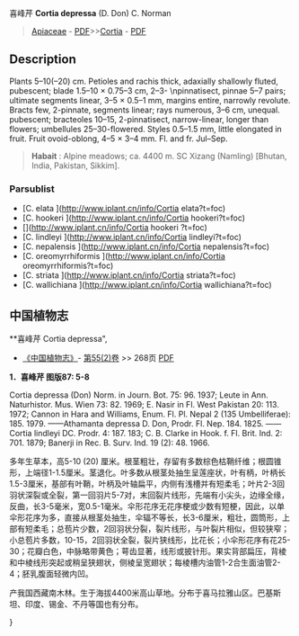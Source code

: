 喜峰芹 **Cortia depressa** (D. Don) C. Norman

> [Apiaceae](http://www.iplant.cn/info/Apiaceae?t=foc) - [PDF](http://www.iplant.cn/foc/pdf/Apiaceae.pdf)>>[Cortia](http://www.iplant.cn/info/Cortia?t=foc) - [PDF](http://www.iplant.cn/foc/pdf/Cortia.pdf)

## Description

Plants 5–10(–20) cm. Petioles and rachis thick, adaxially shallowly fluted, pubescent; blade 1.5–10 × 0.75–3 cm, 2–3- &#x0D;\npinnatisect, pinnae 5–7 pairs; ultimate segments linear, 3–5 × 0.5–1 mm, margins entire, narrowly revolute. Bracts few, 2-pinnate, segments linear; rays numerous, 3–6 cm, unequal. pubescent; bracteoles 10–15, 2-pinnatisect, narrow-linear, longer than flowers; umbellules 25–30-flowered. Styles 0.5–1.5 mm, little elongated in fruit. Fruit ovoid-oblong, 4–5 × 3–4 mm. Fl. and fr. Jul–Sep.

> **Habait** : 
> Alpine meadows; ca. 4400 m. SC Xizang (Namling) [Bhutan, India, Pakistan, Sikkim].

### Parsublist

* [C.  elata  ](http://www.iplant.cn/info/Cortia elata?t=foc)
* [C.  hookeri  ](http://www.iplant.cn/info/Cortia hookeri?t=foc)
* [](http://www.iplant.cn/info/Cortia hookeri <homonym1>?t=foc)
* [C.  lindleyi  ](http://www.iplant.cn/info/Cortia lindleyi?t=foc)
* [C.  nepalensis  ](http://www.iplant.cn/info/Cortia nepalensis?t=foc)
* [C.  oreomyrrhiformis  ](http://www.iplant.cn/info/Cortia oreomyrrhiformis?t=foc)
* [C.  striata  ](http://www.iplant.cn/info/Cortia striata?t=foc)
* [C.  wallichiana  ](http://www.iplant.cn/info/Cortia wallichiana?t=foc)

## 中国植物志

**喜峰芹 Cortia depressa",

* [《中国植物志》](http://www.iplant.cn/frps)- [第55(2)卷](http://www.iplant.cn/frps/vol/55(2)) >> 268页 [PDF](http://www.iplant.cn/frps/pdf/55(2)/268.pdf)

**1．喜峰芹 图版87: 5-8**

Cortia depressa (Don) Norm. in Journ. Bot. 75: 96. 1937; Leute in Ann. Naturhistor. Mus. Wien 73: 82. 1969; E. Nasir in Fl. West Pakistan 20: 113. 1972; Cannon in Hara and Williams, Enum. Fl. Pl. Nepal 2 (135 Umbelliferae): 185. 1979. ——Athamanta depressa D. Don, Prodr. Fl. Nep. 184. 1825. ——Cortia lindleyi DC. Prodr. 4: 187. 183; C. B. Clarke in Hook. f. Fl. Brit. Ind. 2: 701. 1879; Banerji in Rec. B. Surv. Ind. 19 (2): 48. 1966.

多年生草本，高5-10 (20) 厘米。根茎粗壮，存留有多数棕色枯鞘纤维；根圆锥形，上端径1-1.5厘米。茎退化。叶多数从根茎处抽生呈莲座状，叶有柄，叶柄长1.5-3厘米，基部有叶鞘，叶柄及叶轴扁平，内侧有浅槽并有短柔毛；叶片2-3回羽状深裂或全裂，第一回羽片5-7对，末回裂片线形，先端有小尖头，边缘全缘，反曲，长3-5毫米，宽0.5-1毫米。伞形花序无花序梗或少数有短梗，因此，以单伞形花序为多，直接从根茎处抽生，伞辐不等长，长3-6厘米，粗壮，圆筒形，上部有短柔毛；总苞片少数，2回羽状分裂，裂片线形，与叶裂片相似，但较狭窄；小总苞片多数，10-15，2回羽状全裂，裂片狭线形，比花长；小伞形花序有花25-30；花瓣白色，中脉略带黄色；萼齿显著，线形或披针形。果实背部扁压，背棱和中棱线形突起或稍呈狭翅状，侧棱呈宽翅状；每棱槽内油管1-2合生面油管2-4；胚乳腹面轻微内凹。

产我国西藏南木林。生于海拔4400米高山草地。分布于喜马拉雅山区。巴基斯坦、印度、锡金、不丹等国也有分布。

}